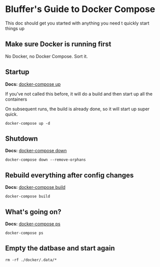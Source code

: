 # Bluffer's Guide to Docker Compose

This doc should get you started with anything you need t quickly start things up

## Make sure Docker is running first

No Docker, no Docker Compose. Sort it.

## Startup

**Docs:** [docker-compose up](https://docs.docker.com/compose/reference/up/)

If you've not called this before, it will do a build and then start up all the containers

On subsequent runs, the build is already done, so it will start up super quick.


	docker-compose up -d

## Shutdown

**Docs:** [docker-compose down](https://docs.docker.com/compose/reference/down/)

	docker-compose down --remove-orphans

## Rebuild everything after config changes

**Docs:** [docker-compose build](https://docs.docker.com/compose/reference/build/)

	docker-compose build


## What's going on?

**Docs:** [docker-compose ps](https://docs.docker.com/compose/reference/ps/)

	docker-compose ps

## Empty the datbase and start again

	rm -rf ./docker/.data/*